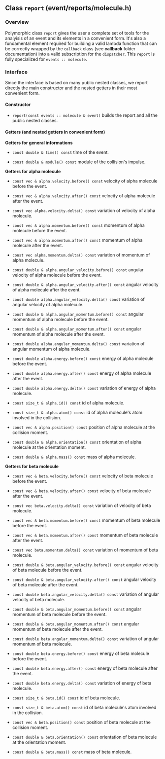 ## Class `report` (event/reports/molecule.h)

### Overview

Polymorphic class `report` gives the user a complete set of tools for the analyisis of an event and its elements in a convenient form. It's also a fundamental element required for building a valid lambda function that can be correctly wrapped by the `callback` class (see **callback** folder documentation) into a valid subscription for the `dispatcher`.
This `report` is fully specialized for `events :: molecule`.

### Interface

Since the interface is based on many public nested classes, we report directly the main constructor and the nested getters in their most convenient form.

#### Constructor

  * `report(const events :: molecule & event)`
    builds the report and all the public nested classes.

#### Getters (and nested getters in convenient form)

**Getters for general informations**

  * `const double & time() const`
    time of the event.

  * `const double & module() const`
    module of the collision's impulse.

**Getters for alpha molecule**

  * `const vec & alpha.velocity.before() const`
    velocity of alpha molecule before the event.

  * `const vec & alpha.velocity.after() const`
    velocity of alpha molecule after the event.

  * `const vec alpha.velocity.delta() const`
    variation of velocity of alpha molecule.

  * `const vec & alpha.momentum.before() const`
    momentum of alpha molecule before the event.

  * `const vec & alpha.momentum.after() const`
    momentum of alpha molecule after the event.

  * `const vec alpha.momentum.delta() const`
    variation of momentum of alpha molecule.

  * `const double & alpha.angular_velocity.before() const`
    angular velocity of alpha molecule before the event.

  * `const double & alpha.angular_velocity.after() const`
    angular velocity of alpha molecule after the event.

  * `const double alpha.angular_velocity.delta() const`
    variation of angular velocity of alpha molecule.

  * `const double & alpha.angular_momentum.before() const`
    angular momentum of alpha molecule before the event.

  * `const double & alpha.angular_momentum.after() const`
    angular momentum of alpha molecule after the event.

  * `const double alpha.angular_momentum.delta() const`
    variation of angular momentum of alpha molecule.

  * `const double alpha.energy.before() const`
    energy of alpha molecule before the event.

  * `const double alpha.energy.after() const`
    energy of alpha molecule after the event.

  * `const double alpha.energy.delta() const`
    variation of energy of alpha molecule.

  * `const size_t & alpha.id() const`
    id of alpha molecule.

  * `const size_t & alpha.atom() const`
    id of alpha molecule's atom involved in the collision.

  * `const vec & alpha.position() const`
    position of alpha molecule at the collision moment.

  * `const double & alpha.orientation() const`
    orientation of alpha molecule at the orientation moment.

  * `const double & alpha.mass() const`
    mass of alpha molecule.

**Getters for beta molecule**

  * `const vec & beta.velocity.before() const`
    velocity of beta molecule before the event.

  * `const vec & beta.velocity.after() const`
    velocity of beta molecule after the event.

  * `const vec beta.velocity.delta() const`
    variation of velocity of beta molecule.

  * `const vec & beta.momentum.before() const`
    momentum of beta molecule before the event.

  * `const vec & beta.momentum.after() const`
    momentum of beta molecule after the event.

  * `const vec beta.momentum.delta() const`
    variation of momentum of beta molecule.

  * `const double & beta.angular_velocity.before() const`
    angular velocity of beta molecule before the event.

  * `const double & beta.angular_velocity.after() const`
    angular velocity of beta molecule after the event.

  * `const double beta.angular_velocity.delta() const`
    variation of angular velocity of beta molecule.

  * `const double & beta.angular_momentum.before() const`
    angular momentum of beta molecule before the event.

  * `const double & beta.angular_momentum.after() const`
    angular momentum of beta molecule after the event.

  * `const double beta.angular_momentum.delta() const`
    variation of angular momentum of beta molecule.

  * `const double beta.energy.before() const`
    energy of beta molecule before the event.

  * `const double beta.energy.after() const`
    energy of beta molecule after the event.

  * `const double beta.energy.delta() const`
    variation of energy of beta molecule.

  * `const size_t & beta.id() const`
    id of beta molecule.

  * `const size_t & beta.atom() const`
    id of beta molecule's atom involved in the collision.

  * `const vec & beta.position() const`
    position of beta molecule at the collision moment.

  * `const double & beta.orientation() const`
    orientation of beta molecule at the orientation moment.

  * `const double & beta.mass() const`
    mass of beta molecule.
